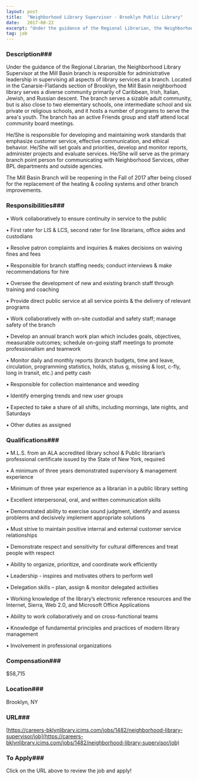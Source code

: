 ```yaml
---
layout: post
title:  "Neighborhood Library Supervisor - Brooklyn Public Library"
date:   2017-08-22
excerpt: "Under the guidance of the Regional Librarian, the Neighborhood Library Supervisor at the Mill Basin branch is responsible for administrative leadership in supervising all aspects of library services at a branch. Located in the Canarsie-Flatlands section of Brooklyn, the Mill Basin neighborhood library serves a diverse community primarily of Caribbean,..."
tag: job
---
```


### Description###

Under the guidance of the Regional Librarian, the Neighborhood Library Supervisor at the Mill Basin branch is responsible for administrative leadership in supervising all aspects of library services at a branch. Located in the Canarsie-Flatlands section of Brooklyn, the Mill Basin neighborhood library serves a diverse community primarily of Caribbean, Irish, Italian, Jewish, and Russian descent. The branch serves a sizable adult community, but is also close to two elementary schools, one intermediate school and six private or religious schools, and it hosts a number of programs to serve the area's youth.  The branch has an active Friends group and staff attend local community board meetings. 

He/She is responsible for developing and maintaining work standards that emphasize customer service, effective communication, and ethical behavior. He/She will set goals and priorities, develop and monitor reports, administer projects and evaluate services. He/She will serve as the primary branch point person for communicating with Neighborhood Services, other BPL departments and outside agencies. 

The Mill Basin Branch will be reopening in the Fall of 2017 after being closed for the replacement of the heating & cooling systems and other branch improvements.



### Responsibilities###


• Work collaboratively to ensure continuity in service to the public

• First rater for LIS & LCS, second rater for line librarians, office aides and custodians

• Resolve patron complaints and inquiries & makes decisions on waiving fines and fees

• Responsible for branch staffing needs; conduct interviews & make recommendations for hire

• Oversee the development of new and existing branch staff through training and coaching

• Provide direct public service at all service points & the delivery of relevant programs 

• Work collaboratively with on-site custodial and safety staff; manage safety of the branch 

• Develop an annual branch work plan which includes goals, objectives, measurable outcomes; schedule on-going staff meetings to promote professionalism and teamwork 

• Monitor daily and monthly reports (branch budgets, time and leave, circulation, programming statistics, holds, status g, missing & lost, c-fly, long in transit, etc.) and petty cash

• Responsible for collection maintenance and weeding

• Identify emerging trends and new user groups 

• Expected to take a share of all shifts, including mornings, late nights, and Saturdays

• Other duties as assigned



### Qualifications###


• M.L.S. from an ALA accredited library school & Public librarian’s professional certificate issued by the State of New York, required

• A minimum of three years demonstrated supervisory & management experience

• Minimum of three year experience as a librarian in a public library setting

• Excellent interpersonal, oral, and written communication skills 

• Demonstrated ability to exercise sound judgment, identify and assess problems and decisively implement appropriate solutions 

• Must strive to maintain positive internal and external customer service relationships

• Demonstrate respect and sensitivity for cultural differences and treat people with respect

• Ability to organize, prioritize, and coordinate work efficiently

• Leadership - inspires and motivates others to perform well 

• Delegation skills – plan, assign & monitor delegated activities

• Working knowledge of the library’s electronic reference resources and the Internet, Sierra, Web 2.0, and Microsoft Office Applications

• Ability to work collaboratively and on cross-functional teams 

• Knowledge of fundamental principles and practices of modern library management 

• Involvement in professional organizations 



### Compensation###

$58,715


### Location###

Brooklyn, NY


### URL###

[https://careers-bklynlibrary.icims.com/jobs/1482/neighborhood-library-supervisor/job](https://careers-bklynlibrary.icims.com/jobs/1482/neighborhood-library-supervisor/job)

### To Apply###

Click on the URL above to review the job and apply!





